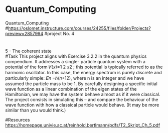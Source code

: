 # Quantum_Computing
Quantum_Computing
#https://oslomet.instructure.com/courses/24255/files/folder/Projects?preview=2857994
#project No. 4
# 
5 - The coherent state  
#Task
This project aligns with Exercise 3.2.2 in the quantum physics compendium. It addresses a single-
particle quantum system with a potential of the form 
𝑉(𝑥)=1
2 𝑥2 ; 
this potential is typically referred to as the harmonic oscillator. In this case, the energy spectrum is 
purely discrete and particularly simple: 
𝐸𝑛 =ℏ(𝑛+12), 
where n is an integer and we have assumed the particle mass to be 1. By carefully designing a specific 
initial wave function as a linear combination of the eigen states of the Hamiltonian, we may have the 
system behave almost as if it were classical. The project consists in simulating this – and compare the 
behaviour of the wave function with how a classical particle would behave. (It may be more similar 
than you would think.) 

#Resources
https://homepage.univie.ac.at/reinhold.bertlmann/pdfs/T2_Skript_Ch_5.pdf
